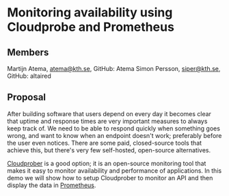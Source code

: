 # Monitoring availability using Cloudprobe and Prometheus

## Members

Martijn Atema, atema@kth.se, GitHub: Atema
Simon Persson, siper@kth.se, GitHub: altaired

## Proposal

After building software that users depend on every day it becomes clear that uptime and response times are very important measures to always keep track of. We need to be able to respond quickly when something goes wrong, and want to know when an endpoint doesn't work; preferably before the user even notices. There are some paid, closed-source tools that achieve this, but there's very few self-hosted, open-source alternatives.

[Cloudprober](https://cloudprober.org) is a good option; it is an open-source monitoring tool that makes it easy to monitor availability and performance of applications. In this demo we will show how to setup Cloudprober to monitor an API and then display the data in [Prometheus](https://prometheus.io).
